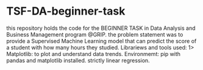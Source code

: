 # TSF-DA-beginner-task

this repository holds the code for the BEGINNER TASK in Data Analysis and Business Management program @GRIP.
the problem statement was to provide a Supervised Machine Learning model that can predict the score of a student with how many hours they studied.
Librariews and tools used: 1> Matplotlib: to plot and understand data trends.
Environmemt: pip with pandas and matplotlib installed.
strictly linear regression.
